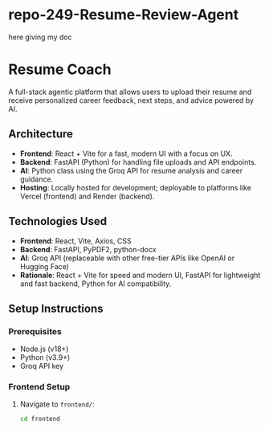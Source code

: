 # repo-249-Resume-Review-Agent
here giving my doc

# Resume Coach

A full-stack agentic platform that allows users to upload their resume and receive personalized career feedback, next steps, and advice powered by AI.

## Architecture
- **Frontend**: React + Vite for a fast, modern UI with a focus on UX.
- **Backend**: FastAPI (Python) for handling file uploads and API endpoints.
- **AI**: Python class using the Groq API for resume analysis and career guidance.
- **Hosting**: Locally hosted for development; deployable to platforms like Vercel (frontend) and Render (backend).

## Technologies Used
- **Frontend**: React, Vite, Axios, CSS
- **Backend**: FastAPI, PyPDF2, python-docx
- **AI**: Groq API (replaceable with other free-tier APIs like OpenAI or Hugging Face)
- **Rationale**: React + Vite for speed and modern UI, FastAPI for lightweight and fast backend, Python for AI compatibility.

## Setup Instructions

### Prerequisites
- Node.js (v18+)
- Python (v3.9+)
- Groq API key

### Frontend Setup
1. Navigate to `frontend/`:
   ```bash
   cd frontend